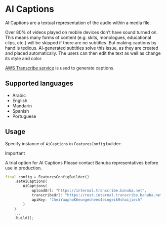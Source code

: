 # AI Captions

AI Captions are a textual representation of the audio within a media file.

Over 80% of videos played on mobile devices don’t have sound turned on. This means many forms of content (e.g. skits, monologues, educational clips, etc.) will be skipped if there are no subtitles. But making captions by hand is tedious. AI-generated subtitles solve this issue, as they are created and placed automatically. The users can then edit the text as well as change its style and color.

[AWS Transcribe service](https://docs.aws.amazon.com/transcribe/) is used to generate captions.

## Supported languages

- Arabic
- English
- Mandarin
- Spanish
- Portuguese

## Usage

Specify instance of ```AiCaptions``` in ```FeaturesConfig``` builder:

> [!IMPORTANT]
> A trial option for AI Captions
> Please contact Banuba representatives before use in production. 

```dart
final config = FeaturesConfigBuilder()
    .setAiCaptions(
        AiCaptions(
            uploadUrl: "https://internal.transcribe.banuba.net",
            transcribeUrl: "https://rest.internal.transcribe.banuba.net/transcribe/v1/status",
            apiKey: "CheiYaaphoK6eungecheec4eingeik9shaijiech"
        )
    )
    ...
    .build();
```
